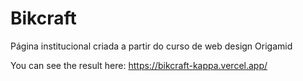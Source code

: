 # Bikcraft
 Página institucional criada a partir do curso de web design Origamid

You can see the result here: https://bikcraft-kappa.vercel.app/
